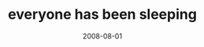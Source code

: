 ---
layout: base.njk
title : 'everyone has been sleeping' 
view_title : 'everyone has been sleeping' 
year : '2008' 
date : '2008-08-01' 
img_file : '/drawing/everyonewassleeping.png' 
html_file : 'everyonewassleeping' 
next_html : 'icantcare.html' 
year_order : '331' 
permalink : "title/{{html_file}}.html"
---